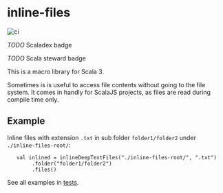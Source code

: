 # inline-files

![ci](https://github.com/frawa/inline-files/actions/workflows/ci.yml/badge.svg)

_TODO_ Scaladex badge

_TODO_ Scala steward badge

This is a macro library for Scala 3.

Sometimes is is useful to access file contents without going to the file system.
It comes in handly for ScalaJS projects, as files are read during compile time only.

## Example

Inline files with extension `.txt` in sub folder `folder1/folder2` under `./inline-files-root/`:
```
   val inlined = inlineDeepTextFiles("./inline-files-root/", ".txt")
        .folder("folder1/folder2")
        .files()
```

See all examples in [tests](inline-files/src/test/scala/frawa/inlinefiles/InlineFilesTest.scala).
